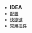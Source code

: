 - <font style="font-weight:bold;font-size:17px;">IDEA</font>
- [配置](常用工具/IDE/IDEA/配置)
- [快捷键](常用工具/IDE/IDEA/快捷键)
- [常用插件](常用工具/IDE/IDEA/常用插件)